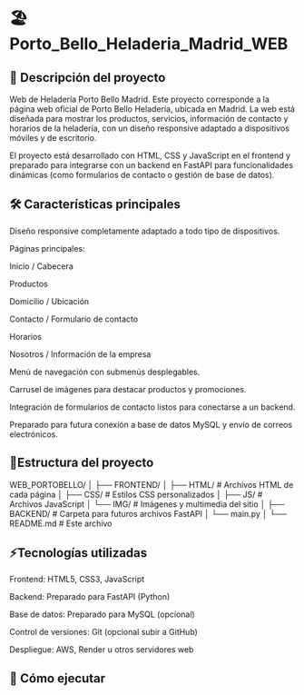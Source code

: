 # 🏖️ Porto_Bello_Heladeria_Madrid_WEB
## 🌟 Descripción del proyecto
Web de Heladería Porto Bello Madrid.
Este proyecto corresponde a la página web oficial de Porto Bello Heladería, ubicada en Madrid. La web está diseñada para mostrar los productos, servicios, información de contacto y horarios de la heladería, con un diseño responsive adaptado a dispositivos móviles y de escritorio.

El proyecto está desarrollado con HTML, CSS y JavaScript en el frontend y preparado para integrarse con un backend en FastAPI para funcionalidades dinámicas (como formularios de contacto o gestión de base de datos).

## 🛠️ Características principales

Diseño responsive completamente adaptado a todo tipo de dispositivos.

Páginas principales:

Inicio / Cabecera

Productos

Domicilio / Ubicación

Contacto / Formulario de contacto

Horarios

Nosotros / Información de la empresa

Menú de navegación con submenús desplegables.

Carrusel de imágenes para destacar productos y promociones.

Integración de formularios de contacto listos para conectarse a un backend.

Preparado para futura conexión a base de datos MySQL y envío de correos electrónicos.

## 📂Estructura del proyecto

WEB_PORTOBELLO/
│
├── FRONTEND/
│   ├── HTML/       # Archivos HTML de cada página
│   ├── CSS/        # Estilos CSS personalizados
│   ├── JS/         # Archivos JavaScript
│   └── IMG/        # Imágenes y multimedia del sitio
│
├── BACKEND/        # Carpeta para futuros archivos FastAPI
│   └── main.py
│
└── README.md       # Este archivo

## ⚡Tecnologías utilizadas

Frontend: HTML5, CSS3, JavaScript

Backend: Preparado para FastAPI (Python)

Base de datos: Preparado para MySQL (opcional)

Control de versiones: Git (opcional subir a GitHub)

Despliegue: AWS, Render u otros servidores web

## 🚀  Cómo ejecutar


